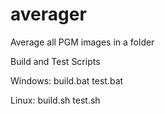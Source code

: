 # averager
Average all PGM images in a folder

Build and Test Scripts

Windows:
build.bat 
test.bat

Linux:
build.sh
test.sh




